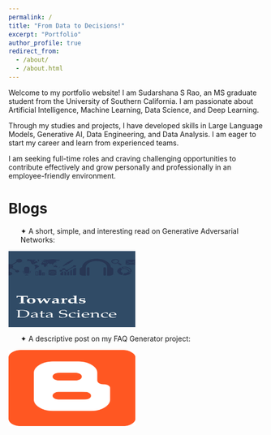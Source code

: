 ```yaml
---
permalink: /
title: "From Data to Decisions!"
excerpt: "Portfolio"
author_profile: true
redirect_from: 
  - /about/
  - /about.html
---
```


Welcome to my portfolio website! I am Sudarshana S Rao, an MS graduate student from the University of Southern California. I am passionate about Artificial Intelligence, Machine Learning, Data Science, and Deep Learning. 

Through my studies and projects, I have developed skills in Large Language Models, Generative AI, Data Engineering, and Data Analysis. I am eager to start my career and learn from experienced teams.

I am seeking full-time roles and craving challenging opportunities to contribute effectively and grow personally and professionally in an employee-friendly environment.

# Blogs   
<div class="flexcontainer">
    <div>
    <ul>
      <li style="display: flex; justify-content: space-between;">
        <span>✦ A short, simple, and interesting read on Generative Adversarial Networks:</span>
      </li>
    </ul>
  </div>
  <div>
    <a href="https://sudarshanagan.blogspot.com/2021/07/everyone-i-am-currently-engineering.html" onclick="trackOutboundLink(this);">
      <img height="150px" src="/images/image.jpeg" width="250px" align="center">
    </a>
  </div>
</div>

<div class="flexcontainer">
    <div>
    <ul>
      <li style="display: flex; justify-content: space-between;">
        <span>✦ A descriptive post on my FAQ Generator project:</span>
      </li>
    </ul>
  </div>
  <div>
    <a href="https://medium.com/@sudarshanasrao/faq-generation-using-large-language-models-88746c9381a6" onclick="trackOutboundLink(this);">
      <img height="150px" src="/images/1200px-Blogger_icon_2017.svg.png" width="250px" align="center">
    </a>
  </div>
</div>

